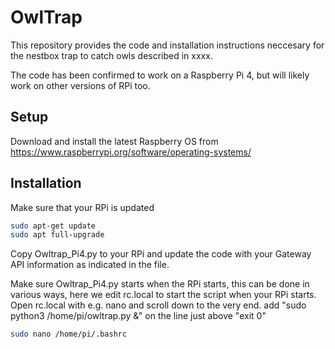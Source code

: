 # OwlTrap
This repository provides the code and installation instructions neccesary for the nestbox trap to catch owls described in xxxx.

The code has been confirmed to work on a Raspberry Pi 4, but will likely work on other versions of RPi too.

## Setup

Download and install the latest Raspberry OS from https://www.raspberrypi.org/software/operating-systems/




## Installation


Make sure that your RPi is updated 
```bash
sudo apt-get update
sudo apt full-upgrade
```



Copy Owltrap_Pi4.py to your RPi and update the code with your Gateway API information as indicated in the file. 


Make sure Owltrap_Pi4.py starts when the RPi starts, this can be done in various ways, here we edit rc.local to start the script when your RPi starts. Open rc.local with e.g. nano and scroll down to the very end. add "sudo python3 /home/pi/owltrap.py &" on the line just above "exit 0"

```bash
sudo nano /home/pi/.bashrc
```

